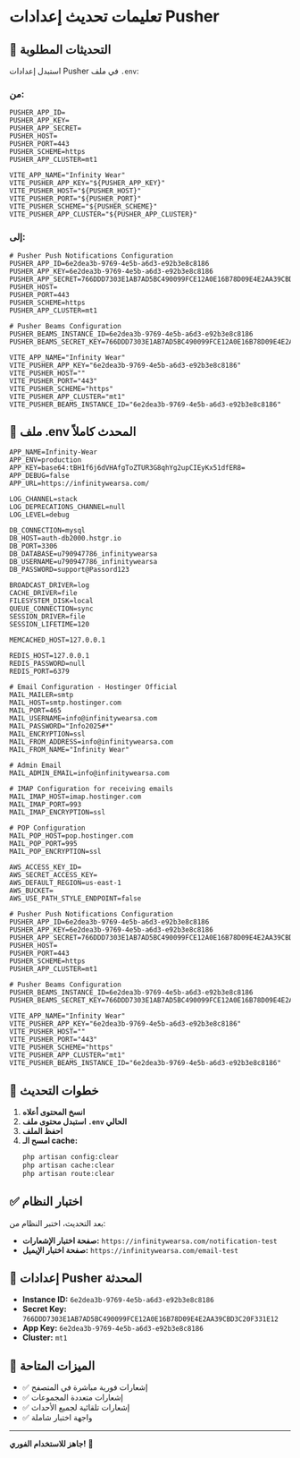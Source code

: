 # تعليمات تحديث إعدادات Pusher

## 🔧 التحديثات المطلوبة

استبدل إعدادات Pusher في ملف `.env`:

### من:
```env
PUSHER_APP_ID=
PUSHER_APP_KEY=
PUSHER_APP_SECRET=
PUSHER_HOST=
PUSHER_PORT=443
PUSHER_SCHEME=https
PUSHER_APP_CLUSTER=mt1

VITE_APP_NAME="Infinity Wear"
VITE_PUSHER_APP_KEY="${PUSHER_APP_KEY}"
VITE_PUSHER_HOST="${PUSHER_HOST}"
VITE_PUSHER_PORT="${PUSHER_PORT}"
VITE_PUSHER_SCHEME="${PUSHER_SCHEME}"
VITE_PUSHER_APP_CLUSTER="${PUSHER_APP_CLUSTER}"
```

### إلى:
```env
# Pusher Push Notifications Configuration
PUSHER_APP_ID=6e2dea3b-9769-4e5b-a6d3-e92b3e8c8186
PUSHER_APP_KEY=6e2dea3b-9769-4e5b-a6d3-e92b3e8c8186
PUSHER_APP_SECRET=766DDD7303E1AB7AD5BC490099FCE12A0E16B78D09E4E2AA39CBD3C20F331E12
PUSHER_HOST=
PUSHER_PORT=443
PUSHER_SCHEME=https
PUSHER_APP_CLUSTER=mt1

# Pusher Beams Configuration
PUSHER_BEAMS_INSTANCE_ID=6e2dea3b-9769-4e5b-a6d3-e92b3e8c8186
PUSHER_BEAMS_SECRET_KEY=766DDD7303E1AB7AD5BC490099FCE12A0E16B78D09E4E2AA39CBD3C20F331E12

VITE_APP_NAME="Infinity Wear"
VITE_PUSHER_APP_KEY="6e2dea3b-9769-4e5b-a6d3-e92b3e8c8186"
VITE_PUSHER_HOST=""
VITE_PUSHER_PORT="443"
VITE_PUSHER_SCHEME="https"
VITE_PUSHER_APP_CLUSTER="mt1"
VITE_PUSHER_BEAMS_INSTANCE_ID="6e2dea3b-9769-4e5b-a6d3-e92b3e8c8186"
```

## 📄 ملف .env المحدث كاملاً

```env
APP_NAME=Infinity-Wear
APP_ENV=production
APP_KEY=base64:tBH1f6j6dVHAfgToZTUR3G8qhYg2upCIEyKx51dfER8=
APP_DEBUG=false
APP_URL=https://infinitywearsa.com/

LOG_CHANNEL=stack
LOG_DEPRECATIONS_CHANNEL=null
LOG_LEVEL=debug

DB_CONNECTION=mysql
DB_HOST=auth-db2000.hstgr.io
DB_PORT=3306
DB_DATABASE=u790947786_infinitywearsa
DB_USERNAME=u790947786_infinitywearsa
DB_PASSWORD=support@Passord123

BROADCAST_DRIVER=log
CACHE_DRIVER=file
FILESYSTEM_DISK=local
QUEUE_CONNECTION=sync
SESSION_DRIVER=file
SESSION_LIFETIME=120

MEMCACHED_HOST=127.0.0.1

REDIS_HOST=127.0.0.1
REDIS_PASSWORD=null
REDIS_PORT=6379

# Email Configuration - Hostinger Official
MAIL_MAILER=smtp
MAIL_HOST=smtp.hostinger.com
MAIL_PORT=465
MAIL_USERNAME=info@infinitywearsa.com
MAIL_PASSWORD="Info2025#*"
MAIL_ENCRYPTION=ssl
MAIL_FROM_ADDRESS=info@infinitywearsa.com
MAIL_FROM_NAME="Infinity Wear"

# Admin Email
MAIL_ADMIN_EMAIL=info@infinitywearsa.com

# IMAP Configuration for receiving emails
MAIL_IMAP_HOST=imap.hostinger.com
MAIL_IMAP_PORT=993
MAIL_IMAP_ENCRYPTION=ssl

# POP Configuration
MAIL_POP_HOST=pop.hostinger.com
MAIL_POP_PORT=995
MAIL_POP_ENCRYPTION=ssl

AWS_ACCESS_KEY_ID=
AWS_SECRET_ACCESS_KEY=
AWS_DEFAULT_REGION=us-east-1
AWS_BUCKET=
AWS_USE_PATH_STYLE_ENDPOINT=false

# Pusher Push Notifications Configuration
PUSHER_APP_ID=6e2dea3b-9769-4e5b-a6d3-e92b3e8c8186
PUSHER_APP_KEY=6e2dea3b-9769-4e5b-a6d3-e92b3e8c8186
PUSHER_APP_SECRET=766DDD7303E1AB7AD5BC490099FCE12A0E16B78D09E4E2AA39CBD3C20F331E12
PUSHER_HOST=
PUSHER_PORT=443
PUSHER_SCHEME=https
PUSHER_APP_CLUSTER=mt1

# Pusher Beams Configuration
PUSHER_BEAMS_INSTANCE_ID=6e2dea3b-9769-4e5b-a6d3-e92b3e8c8186
PUSHER_BEAMS_SECRET_KEY=766DDD7303E1AB7AD5BC490099FCE12A0E16B78D09E4E2AA39CBD3C20F331E12

VITE_APP_NAME="Infinity Wear"
VITE_PUSHER_APP_KEY="6e2dea3b-9769-4e5b-a6d3-e92b3e8c8186"
VITE_PUSHER_HOST=""
VITE_PUSHER_PORT="443"
VITE_PUSHER_SCHEME="https"
VITE_PUSHER_APP_CLUSTER="mt1"
VITE_PUSHER_BEAMS_INSTANCE_ID="6e2dea3b-9769-4e5b-a6d3-e92b3e8c8186"
```

## 🚀 خطوات التحديث

1. **انسخ المحتوى أعلاه**
2. **استبدل محتوى ملف `.env` الحالي**
3. **احفظ الملف**
4. **امسح الـ cache:**
   ```bash
   php artisan config:clear
   php artisan cache:clear
   php artisan route:clear
   ```

## ✅ اختبار النظام

بعد التحديث، اختبر النظام من:
- **صفحة اختبار الإشعارات:** `https://infinitywearsa.com/notification-test`
- **صفحة اختبار الإيميل:** `https://infinitywearsa.com/email-test`

## 🔔 إعدادات Pusher المحدثة

- **Instance ID:** `6e2dea3b-9769-4e5b-a6d3-e92b3e8c8186`
- **Secret Key:** `766DDD7303E1AB7AD5BC490099FCE12A0E16B78D09E4E2AA39CBD3C20F331E12`
- **App Key:** `6e2dea3b-9769-4e5b-a6d3-e92b3e8c8186`
- **Cluster:** `mt1`

## 📱 الميزات المتاحة

- ✅ إشعارات فورية مباشرة في المتصفح
- ✅ إشعارات متعددة المجموعات
- ✅ إشعارات تلقائية لجميع الأحداث
- ✅ واجهة اختبار شاملة

---

**جاهز للاستخدام الفوري!** 🚀




